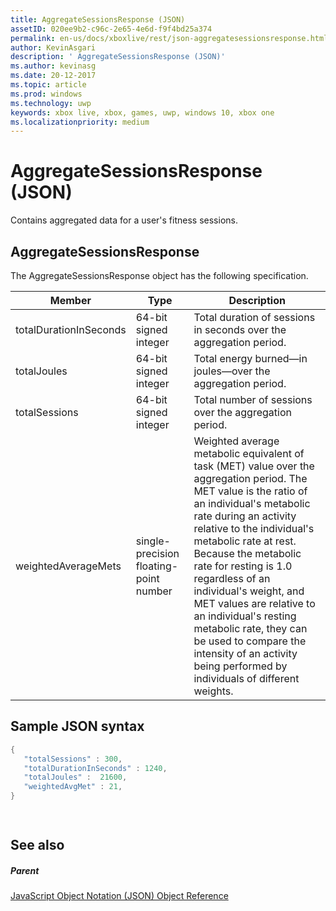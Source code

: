 ```yaml
---
title: AggregateSessionsResponse (JSON)
assetID: 020ee9b2-c96c-2e65-4e6d-f9f4bd25a374
permalink: en-us/docs/xboxlive/rest/json-aggregatesessionsresponse.html
author: KevinAsgari
description: ' AggregateSessionsResponse (JSON)'
ms.author: kevinasg
ms.date: 20-12-2017
ms.topic: article
ms.prod: windows
ms.technology: uwp
keywords: xbox live, xbox, games, uwp, windows 10, xbox one
ms.localizationpriority: medium
---
```



# AggregateSessionsResponse (JSON)
Contains aggregated data for a user's fitness sessions. 
<a id="ID4EN"></a>

 
## AggregateSessionsResponse
 
The AggregateSessionsResponse object has the following specification.
 
| Member| Type| Description| 
| --- | --- | --- | 
| totalDurationInSeconds| 64-bit signed integer| Total duration of sessions in seconds over the aggregation period.| 
| totalJoules| 64-bit signed integer| Total energy burned—in joules—over the aggregation period. | 
| totalSessions| 64-bit signed integer| Total number of sessions over the aggregation period.| 
| weightedAverageMets| single-precision floating-point number | Weighted average metabolic equivalent of task (MET) value over the aggregation period. The MET value is the ratio of an individual's metabolic rate during an activity relative to the individual's metabolic rate at rest. Because the metabolic rate for resting is 1.0 regardless of an individual's weight, and MET values are relative to an individual's resting metabolic rate, they can be used to compare the intensity of an activity being performed by individuals of different weights.| 
  
<a id="ID4ESC"></a>

 
## Sample JSON syntax
 

```cpp
{
   "totalSessions" : 300,
   "totalDurationInSeconds" : 1240,
   "totalJoules" :  21600,
   "weightedAvgMet" : 21,
}

    
```

  
<a id="ID4E2C"></a>

 
## See also
 
<a id="ID4E4C"></a>

 
##### Parent 

[JavaScript Object Notation (JSON) Object Reference](atoc-xboxlivews-reference-json.md)

   